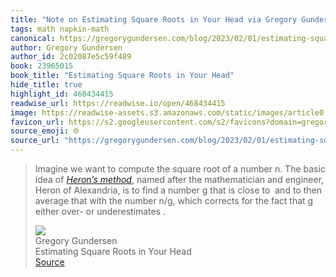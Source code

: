 ```yaml
---
title: "Note on Estimating Square Roots in Your Head via Gregory Gundersen"
tags: math napkin-math
canonical: https://gregorygundersen.com/blog/2023/02/01/estimating-square-roots/
author: Gregory Gundersen
author_id: 2c02087e5c59f489
book: 23965015
book_title: "Estimating Square Roots in Your Head"
hide_title: true
highlight_id: 468434415
readwise_url: https://readwise.io/open/468434415
image: https://readwise-assets.s3.amazonaws.com/static/images/article0.00998d930354.png
favicon_url: https://s2.googleusercontent.com/s2/favicons?domain=gregorygundersen.com
source_emoji: 🌐
source_url: "https://gregorygundersen.com/blog/2023/02/01/estimating-square-roots/#:~:text=Imagine%20we%20want,or%20underestimates%20%E2%80%8B."
---
```


> Imagine we want to compute the square root of a number n. The basic idea of [*Heron’s method*](https://en.wikipedia.org/wiki/Methods_of_computing_square_roots#Heron's_method), named after the mathematician and engineer, Heron of Alexandria, is to find a number g that is close to ​ and to then average that with the number n/g, which corrects for the fact that g either over- or underestimates ​.
> <div class="quoteback-footer"><div class="quoteback-avatar"><img class="mini-favicon" src="https://s2.googleusercontent.com/s2/favicons?domain=gregorygundersen.com"></div><div class="quoteback-metadata"><div class="metadata-inner"><span style="display:none">FROM:</span><div aria-label="Gregory Gundersen" class="quoteback-author"> Gregory Gundersen</div><div aria-label="Estimating Square Roots in Your Head" class="quoteback-title"> Estimating Square Roots in Your Head</div></div></div><div class="quoteback-backlink"><a target="_blank" aria-label="go to the full text of this quotation" rel="noopener" href="https://gregorygundersen.com/blog/2023/02/01/estimating-square-roots/#:~:text=Imagine%20we%20want,or%20underestimates%20%E2%80%8B." class="quoteback-arrow"> Source</a></div></div>